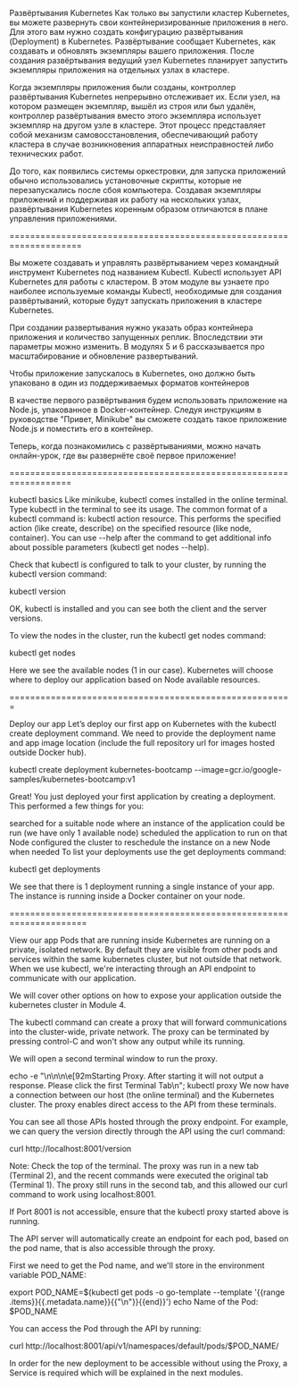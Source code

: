 Развёртывания Kubernetes
Как только вы запустили кластер Kubernetes, вы можете развернуть свои контейнеризированные приложения в него. Для этого вам нужно создать конфигурацию развёртывания (Deployment) в Kubernetes. Развёртывание сообщает Kubernetes, как создавать и обновлять экземпляры вашего приложения. После создания развёртывания ведущий узел Kubernetes планирует запустить экземпляры приложения на отдельных узлах в кластере.

Когда экземпляры приложения были созданы, контроллер развёртывания Kubernetes непрерывно отслеживает их. Если узел, на котором размещен экземпляр, вышёл из строя или был удалён, контроллер развёртывания вместо этого экземпляра использует экземпляр на другом узле в кластере. Этот процесс представляет собой механизм самовосстановления, обеспечивающий работу кластера в случае возникновения аппаратных неисправностей либо технических работ.

До того, как появились системы оркестровки, для запуска приложений обычно использовались установочные скрипты, которые не перезапускались после сбоя компьютера. Создавая экземпляры приложений и поддерживая их работу на нескольких узлах, развёртывания Kubernetes коренным образом отличаются в плане управления приложениями.

====================================================================

Вы можете создавать и управлять развёртыванием через командный инструмент Kubernetes под названием Kubectl. Kubectl использует API Kubernetes для работы с кластером. В этом модуле вы узнаете про наиболее используемые команды Kubectl, необходимые для создания развёртываний, которые будут запускать приложения в кластере Kubernetes.

При создании развертывания нужно указать образ контейнера приложения и количество запущенных реплик. Впоследствии эти параметры можно изменить. В модулях 5 и 6 рассказывается про масштабирование и обновление развертываний.

Чтобы приложение запускалось в Kubernetes, оно должно быть упаковано в один из поддерживаемых форматов контейнеров

В качестве первого развёртывания будем использовать приложение на Node.js, упакованное в Docker-контейнер. Следуя инструкциям в руководстве "Привет, Minikube" вы сможете создать такое приложение Node.js и поместить его в контейнер.

Теперь, когда познакомились с развёртываниями, можно начать онлайн-урок, где вы развернёте своё первое приложение!

==================================================================

kubectl basics
Like minikube, kubectl comes installed in the online terminal. Type kubectl in the terminal to see its usage. The common format of a kubectl command is: kubectl action resource. This performs the specified action (like create, describe) on the specified resource (like node, container). You can use --help after the command to get additional info about possible parameters (kubectl get nodes --help).

Check that kubectl is configured to talk to your cluster, by running the kubectl version command:

kubectl version

OK, kubectl is installed and you can see both the client and the server versions.

To view the nodes in the cluster, run the kubectl get nodes command:

kubectl get nodes

Here we see the available nodes (1 in our case). Kubernetes will choose where to deploy our application based on Node available resources.

=======================================================

Deploy our app
Let’s deploy our first app on Kubernetes with the kubectl create deployment command. We need to provide the deployment name and app image location (include the full repository url for images hosted outside Docker hub).

kubectl create deployment kubernetes-bootcamp --image=gcr.io/google-samples/kubernetes-bootcamp:v1

Great! You just deployed your first application by creating a deployment. This performed a few things for you:

searched for a suitable node where an instance of the application could be run (we have only 1 available node)
scheduled the application to run on that Node
configured the cluster to reschedule the instance on a new Node when needed
To list your deployments use the get deployments command:

kubectl get deployments

We see that there is 1 deployment running a single instance of your app. The instance is running inside a Docker container on your node.

=====================================================================

View our app
Pods that are running inside Kubernetes are running on a private, isolated network. By default they are visible from other pods and services within the same kubernetes cluster, but not outside that network. When we use kubectl, we're interacting through an API endpoint to communicate with our application.

We will cover other options on how to expose your application outside the kubernetes cluster in Module 4.

The kubectl command can create a proxy that will forward communications into the cluster-wide, private network. The proxy can be terminated by pressing control-C and won't show any output while its running.

We will open a second terminal window to run the proxy.

echo -e "\n\n\n\e[92mStarting Proxy. After starting it will not output a response. Please click the first Terminal Tab\n"; 
kubectl proxy
We now have a connection between our host (the online terminal) and the Kubernetes cluster. The proxy enables direct access to the API from these terminals.

You can see all those APIs hosted through the proxy endpoint. For example, we can query the version directly through the API using the curl command:

curl http://localhost:8001/version

Note: Check the top of the terminal. The proxy was run in a new tab (Terminal 2), and the recent commands were executed the original tab (Terminal 1). The proxy still runs in the second tab, and this allowed our curl command to work using localhost:8001.

If Port 8001 is not accessible, ensure that the kubectl proxy started above is running.

The API server will automatically create an endpoint for each pod, based on the pod name, that is also accessible through the proxy.

First we need to get the Pod name, and we'll store in the environment variable POD_NAME:

export POD_NAME=$(kubectl get pods -o go-template --template '{{range .items}}{{.metadata.name}}{{"\n"}}{{end}}')
echo Name of the Pod: $POD_NAME

You can access the Pod through the API by running:

curl http://localhost:8001/api/v1/namespaces/default/pods/$POD_NAME/

In order for the new deployment to be accessible without using the Proxy, a Service is required which will be explained in the next modules.
